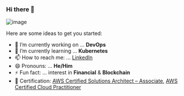 ### Hi there 👋

![image](https://avatars.githubusercontent.com/u/44488127?v=4)

Here are some ideas to get you started:
- 🔭 I’m currently working on ... **DevOps**
- 🌱 I’m currently learning ... **Kubernetes**
- 📫 How to reach me: ... [LinkedIn](https://www.linkedin.com/in/kelvin-lee97/)
- 😄 Pronouns: ... **He/Him**
- ⚡ Fun fact: ... interest in **Financial** & **Blockchain**
- 📜 Certification: [AWS Certified Solutions Architect – Associate](https://www.credly.com/badges/f75c388b-1f6c-4c62-8e3f-add8ae5e2222/public_url), [AWS Certified Cloud Practitioner](https://www.credly.com/badges/310c2683-bc10-4b72-8949-d226b085ea9b/public_url)
